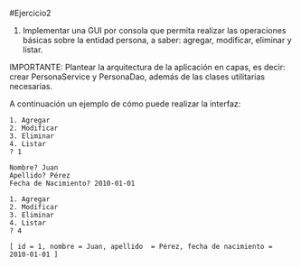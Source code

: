 #Ejercicio2

1. Implementar una GUI por consola que permita realizar las operaciones básicas sobre la entidad persona, a saber: agregar, modificar, eliminar y listar.

IMPORTANTE: Plantear la arquitectura de la aplicación en capas, es decir: crear PersonaService y PersonaDao, además de las clases utilitarias necesarias.

A continuación un ejemplo de cómo puede realizar la interfaz:

```
1. Agregar
2. Modificar
3. Eliminar
4. Listar
? 1

Nombre? Juan
Apellido? Pérez
Fecha de Nacimiento? 2010-01-01

1. Agregar
2. Modificar
3. Eliminar
4. Listar
? 4

[ id = 1, nombre = Juan, apellido  = Pérez, fecha de nacimiento = 2010-01-01 ]
```

